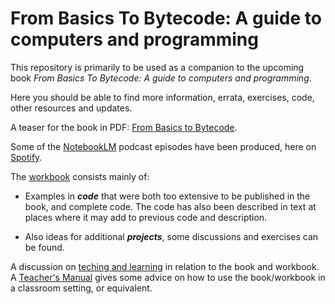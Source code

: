 # From Basics To Bytecode: A guide to computers and programming

This repository is primarily to be used as a companion to the upcoming book
*From Basics To Bytecode: A guide to computers and programming*.

Here you should be able to find more information, errata, exercises, code,
other resources and updates.


A teaser for the book in PDF: [From Basics to Bytecode](./book/README.md).

Some of the [NotebookLM](https://notebooklm.google.com/)
podcast episodes have been produced, here on
[Spotify](https://open.spotify.com/show/6urznNfbNTV33HOPJ7mcbQ?si=U1r_G6ySSGmQCHZqvbL4bw).

The [workbook](./workbook) consists mainly of:

* Examples in __*code*__ that were both too extensive to be published in
the book, and complete code. The code has also been described in text at
places where it may add to previous code and description.

* Also ideas for additional __*projects*__, some discussions and exercises
can be found.

A discussion on [teching and learning](./teach/) in relation to the book and workbook.
A [Teacher's Manual](./teach/TEACH.md) gives some advice on how to use the
book/workbook in a classroom setting, or equivalent.

